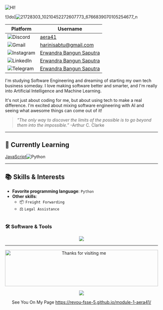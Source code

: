 ![HI!](https://readme-typing-svg.demolab.com?font=Fira+Code&size=80&pause=1000&color=08D750&vCenter=true&random=false&width=700&height=80&lines=Hi+I'm+Ido!)

![Ido]![21728303_10210452272607773_6766839070105254677_n](https://github.com/revou-fsse-5/module-1-aera41/assets/157816177/2697970e-a62a-4647-a1b1-6620e2da7dd0)


| Platform                                                                                                       | Username                                                |
| -------------------------------------------------------------------------------------------------------------- | ------------------------------------------------------- |
| ![Discord](https://img.shields.io/badge/Discord-5865F2?logo=discord&logoColor=white&style=for-the-badge)       | [aera41](https://discordapp.com/users/aera41)     |
| ![Gmail](https://img.shields.io/badge/Gmail-D14836?logo=gmail&logoColor=white&style=for-the-badge)             | [harinisabtu@gmail.com](mailto:hariinisabtu@gmail.com) |
| ![Instagram](https://img.shields.io/badge/Instagram-E4405F?logo=instagram&logoColor=white&style=for-the-badge) | [Erwandra Bangun Saputra](https://instagram.com/erwandrabanguns)      |
| ![LinkedIn](https://img.shields.io/badge/LinkedIn-0077B5?logo=linkedin&logoColor=white&style=for-the-badge)    | [Erwandra Bangun Saputra](https://linkedin.com/erwandrabangunsaputra)       |
| ![Telegram](https://img.shields.io/badge/Telegram-2CA5E0?logo=telegram&logoColor=white&style=for-the-badge)    | [Erwandra Bangun Saputra](https://t.me/erwandrasaputra)               |




I'm studying Software Engineering and dreaming of starting my own tech business someday. I love making software better and smarter, and I'm really into Artificial Intelligence and Machine Learning. 

It's not just about coding for me, but about using tech to make a real difference. I'm excited about mixing software engineering with AI and seeing what awesome things can come out of it!


> _"The only way to discover the limits of the possible is to go beyond them into the impossible.”_ -Arthur C. Clarke
> 
---

## 🌱 **Currently Learning**
[JavaScript](assets/JavaScript-F7DF1E_style=for-the-badge&logo=javascript&logoColor=black.png)![Python](assets/Python-3776AB_style=for-the-badge&logo=python&logoColor=white.png)

---

## 📚 **Skills & Interests**

- **Favorite programming language**: `Python`
- **Other skills**: 
  - 📦 `Freight Forwarding`
  - ⚖️ `Legal Assistance`
#

### 🛠 **Software & Tools**

<p align="center">
     <img src="https://img.shields.io/badge/VSCode-007ACC?logo=visualstudiocode&logoColor=white&style=for-the-badge">
</p>

---

<div align="center">

<img height="120" alt="Thanks for visiting me" width="100%" src="https://raw.githubusercontent.com/BrunnerLivio/brunnerlivio/master/images/marquee.svg" />
<br />

<p align="center">
    <img src="https://forthebadge.com/images/featured/featured-powered-by-electricity.svg">
</p>

See You On My Page
https://revou-fsse-5.github.io/module-1-aera41/

